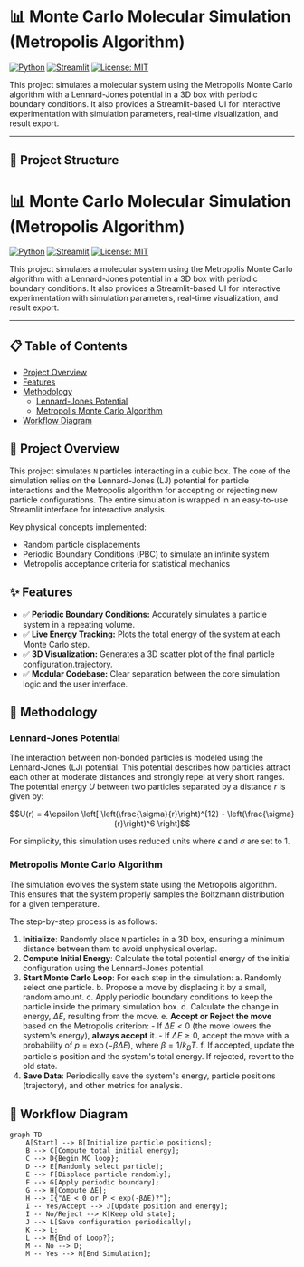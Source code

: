 # 📊 Monte Carlo Molecular Simulation (Metropolis Algorithm)

[![Python](https://img.shields.io/badge/Python-3.9+-blue.svg)](https://www.python.org/downloads/)
[![Streamlit](https://img.shields.io/badge/Streamlit-1.25+-red.svg)](https://streamlit.io)
[![License: MIT](https://img.shields.io/badge/License-MIT-yellow.svg)](https://opensource.org/licenses/MIT)

This project simulates a molecular system using the Metropolis Monte Carlo algorithm with a Lennard-Jones potential in a 3D box with periodic boundary conditions. It also provides a Streamlit-based UI for interactive experimentation with simulation parameters, real-time visualization, and result export.

---
## 📁 Project Structure

# 📊 Monte Carlo Molecular Simulation (Metropolis Algorithm)

[![Python](https://img.shields.io/badge/Python-3.9+-blue.svg)](https://www.python.org/downloads/)
[![Streamlit](https://img.shields.io/badge/Streamlit-1.25+-red.svg)](https://streamlit.io)
[![License: MIT](https://img.shields.io/badge/License-MIT-yellow.svg)](https://opensource.org/licenses/MIT)

This project simulates a molecular system using the Metropolis Monte Carlo algorithm with a Lennard-Jones potential in a 3D box with periodic boundary conditions. It also provides a Streamlit-based UI for interactive experimentation with simulation parameters, real-time visualization, and result export.

---

## 📋 Table of Contents
- [Project Overview](#-project-overview)
- [Features](#-features)
- [Methodology](#-methodology)
  - [Lennard-Jones Potential](#lennard-jones-potential)
  - [Metropolis Monte Carlo Algorithm](#metropolis-monte-carlo-algorithm)
- [Workflow Diagram](#-workflow-diagram)


## 🔭 Project Overview
This project simulates `N` particles interacting in a cubic box. The core of the simulation relies on the Lennard-Jones (LJ) potential for particle interactions and the Metropolis algorithm for accepting or rejecting new particle configurations. The entire simulation is wrapped in an easy-to-use Streamlit interface for interactive analysis.

Key physical concepts implemented:
-   Random particle displacements
-   Periodic Boundary Conditions (PBC) to simulate an infinite system
-   Metropolis acceptance criteria for statistical mechanics

## ✨ Features
-   ✅ **Periodic Boundary Conditions:** Accurately simulates a particle system in a repeating volume.
-   ✅ **Live Energy Tracking:** Plots the total energy of the system at each Monte Carlo step.
-   ✅ **3D Visualization:** Generates a 3D scatter plot of the final particle configuration.trajectory.
-   ✅ **Modular Codebase:** Clear separation between the core simulation logic and the user interface.

## 🔬 Methodology

### Lennard-Jones Potential
The interaction between non-bonded particles is modeled using the Lennard-Jones (LJ) potential. This potential describes how particles attract each other at moderate distances and strongly repel at very short ranges. The potential energy $U$ between two particles separated by a distance $r$ is given by:

$$U(r) = 4\epsilon \left[ \left(\frac{\sigma}{r}\right)^{12} - \left(\frac{\sigma}{r}\right)^6 \right]$$

For simplicity, this simulation uses reduced units where $\epsilon$ and $\sigma$ are set to 1.

### Metropolis Monte Carlo Algorithm
The simulation evolves the system state using the Metropolis algorithm. This ensures that the system properly samples the Boltzmann distribution for a given temperature.

The step-by-step process is as follows:
1.  **Initialize**: Randomly place `N` particles in a 3D box, ensuring a minimum distance between them to avoid unphysical overlap.
2.  **Compute Initial Energy**: Calculate the total potential energy of the initial configuration using the Lennard-Jones potential.
3.  **Start Monte Carlo Loop**: For each step in the simulation:
    a. Randomly select one particle.
    b. Propose a move by displacing it by a small, random amount.
    c. Apply periodic boundary conditions to keep the particle inside the primary simulation box.
    d. Calculate the change in energy, $\Delta E$, resulting from the move.
    e. **Accept or Reject the move** based on the Metropolis criterion:
        - If $\Delta E < 0$ (the move lowers the system's energy), **always accept** it.
        - If $\Delta E \ge 0$, accept the move with a probability of $p = \exp(-\beta \Delta E)$, where $\beta = 1/k_B T$.
    f. If accepted, update the particle's position and the system's total energy. If rejected, revert to the old state.
4.  **Save Data**: Periodically save the system's energy, particle positions (trajectory), and other metrics for analysis.


## 🧭 Workflow Diagram
```mermaid
graph TD
    A[Start] --> B[Initialize particle positions];
    B --> C[Compute total initial energy];
    C --> D{Begin MC loop};
    D --> E[Randomly select particle];
    E --> F[Displace particle randomly];
    F --> G[Apply periodic boundary];
    G --> H[Compute ΔE];
    H --> I{"ΔE < 0 or P < exp(-βΔE)?"};
    I -- Yes/Accept --> J[Update position and energy];
    I -- No/Reject --> K[Keep old state];
    J --> L[Save configuration periodically];
    K --> L;
    L --> M{End of Loop?};
    M -- No --> D;
    M -- Yes --> N[End Simulation];
```